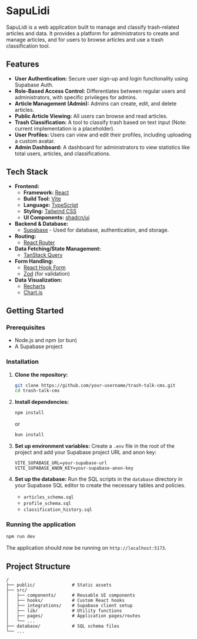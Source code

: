 # SapuLidi

SapuLidi is a web application built to manage and classify trash-related articles and data. It provides a platform for administrators to create and manage articles, and for users to browse articles and use a trash classification tool.

## Features

*   **User Authentication:** Secure user sign-up and login functionality using Supabase Auth.
*   **Role-Based Access Control:** Differentiates between regular users and administrators, with specific privileges for admins.
*   **Article Management (Admin):** Admins can create, edit, and delete articles.
*   **Public Article Viewing:** All users can browse and read articles.
*   **Trash Classification:** A tool to classify trash based on text input (Note: current implementation is a placeholder).
*   **User Profiles:** Users can view and edit their profiles, including uploading a custom avatar.
*   **Admin Dashboard:** A dashboard for administrators to view statistics like total users, articles, and classifications.

## Tech Stack

*   **Frontend:**
    *   **Framework:** [React](https://reactjs.org/)
    *   **Build Tool:** [Vite](https://vitejs.dev/)
    *   **Language:** [TypeScript](https://www.typescriptlang.org/)
    *   **Styling:** [Tailwind CSS](https://tailwindcss.com/)
    *   **UI Components:** [shadcn/ui](https://ui.shadcn.com/)
*   **Backend & Database:**
    *   [Supabase](https://supabase.io/) - Used for database, authentication, and storage.
*   **Routing:**
    *   [React Router](https://reactrouter.com/)
*   **Data Fetching/State Management:**
    *   [TanStack Query](https://tanstack.com/query/v5)
*   **Form Handling:**
    *   [React Hook Form](https://react-hook-form.com/)
    *   [Zod](https://zod.dev/) (for validation)
*   **Data Visualization:**
    *   [Recharts](https://recharts.org/)
    *   [Chart.js](https://www.chartjs.org/)

## Getting Started

### Prerequisites

*   Node.js and npm (or bun)
*   A Supabase project

### Installation

1.  **Clone the repository:**
    ```bash
    git clone https://github.com/your-username/trash-talk-cms.git
    cd trash-talk-cms
    ```

2.  **Install dependencies:**
    ```bash
    npm install
    ```
    or
    ```bash
    bun install
    ```

3.  **Set up environment variables:**
    Create a `.env` file in the root of the project and add your Supabase project URL and anon key:
    ```
    VITE_SUPABASE_URL=your-supabase-url
    VITE_SUPABASE_ANON_KEY=your-supabase-anon-key
    ```

4.  **Set up the database:**
    Run the SQL scripts in the `database` directory in your Supabase SQL editor to create the necessary tables and policies.

    *   `articles_schema.sql`
    *   `profile_schema.sql`
    *   `classification_history.sql`

### Running the application

```bash
npm run dev
```

The application should now be running on `http://localhost:5173`.

## Project Structure

```
/
├── public/              # Static assets
├── src/
│   ├── components/      # Reusable UI components
│   ├── hooks/           # Custom React hooks
│   ├── integrations/    # Supabase client setup
│   ├── lib/             # Utility functions
│   ├── pages/           # Application pages/routes
│   └── ...
├── database/            # SQL schema files
└── ...
```
